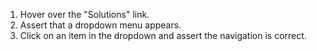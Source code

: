 1. Hover over the "Solutions" link.
2. Assert that a dropdown menu appears.
3. Click on an item in the dropdown and assert the navigation is correct.